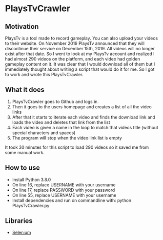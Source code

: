 # PlaysTvCrawler
## Motivation
PlaysTv is a tool made to record gameplay. You can also upload your videos to their website. On November 2019 PlaysTv announced that they will discontinue their service on December 15th, 2019. All videos will no longer exist after that date. So I went to look at my PlaysTv account and realized I had almost 290 videos on the platform, and each video had golden gameplay content on it. It was clear that I would download all of them but I immediately thought about writing a script that would do it for me. So I got to work and wrote this PlaysTvCrawler.

## What it does
1. PlaysTvCrawler goes to Github and logs in.
2. Then it goes to the users homepage and creates a list of all the video links
3. After that it starts to iterate each video and finds the download link and loads the video and deletes that link from the list
4. Each video is given a name in the loop to match that videos title (without special characters and spaces)
5. The program will stop when the video link list is empty

It took 30 minutes for this script to load 290 videos so it saved me from some manual work. 

## How to use
* Install Python 3.8.0
* On line 16, replace USERNAME with your username
* On line 17, replace PASSWORD with your password
* On line 55, replace USERNAME with your username
* Install dependencies and run on commandline with: python PlaysTvCrawler.py


## Libraries
* [Selenium](https://selenium-python.readthedocs.io/)
